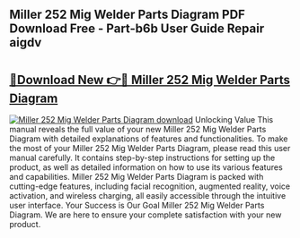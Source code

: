 ## Miller 252 Mig Welder Parts Diagram PDF Download Free - Part-b6b User Guide Repair aigdv

# <h2><a href="http://dfkb56.blite.top/?on=Miller+252+Mig+Welder+Parts+Diagram">🔗Download New 👉🔴 Miller 252 Mig Welder Parts Diagram</a></h2>

[![Miller 252 Mig Welder Parts Diagram download](https://i.imgur.com/lujVjoI.png)](http://dfkb56.blite.top/?on=Miller+252+Mig+Welder+Parts+Diagram)
Unlocking Value This manual reveals the full value of your new Miller 252 Mig Welder Parts Diagram with detailed explanations of features and functionalities. To make the most of your Miller 252 Mig Welder Parts Diagram, please read this user manual carefully. It contains step-by-step instructions for setting up the product, as well as detailed information on how to use its various features and capabilities. Miller 252 Mig Welder Parts Diagram is packed with cutting-edge features, including facial recognition, augmented reality, voice activation, and wireless charging, all easily accessible through the intuitive user interface. Your Success is Our Goal Miller 252 Mig Welder Parts Diagram. We are here to ensure your complete satisfaction with your new product.

